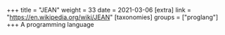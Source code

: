 +++
title = "JEAN"
weight = 33
date = 2021-03-06
[extra]
link = "https://en.wikipedia.org/wiki/JEAN"
[taxonomies]
groups = ["proglang"]
+++
A programming language

